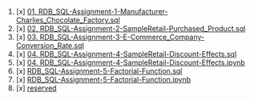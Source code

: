 01. [x] [01. RDB_SQL-Assignment-1-Manufacturer-Charlies_Chocolate_Factory.sql](./RDB_SQL-Assignment-1-Manufacturer-Charlies_Chocolate_Factory.sql)
02. [x] [02. RDB_SQL-Assignment-2-SampleRetail-Purchased_Product.sql](./RDB_SQL-Assignment-2-SampleRetail-Purchased_Product.sql)
03. [x] [03. RDB_SQL-Assignment-3-E-Commerce_Company-Conversion_Rate.sql](./RDB_SQL-Assignment-3-E-Commerce_Company-Conversion_Rate.sql)
04. [x] [04. RDB_SQL-Assignment-4-SampleRetail-Discount-Effects.sql](./RDB_SQL-Assignment-4-SampleRetail-Discount-Effects.sql)
04. [x] [04. RDB_SQL-Assignment-4-SampleRetail-Discount-Effects.ipynb](./RDB_SQL-Assignment-4-SampleRetail-Discount-Effects.ipynb)
05. [x] [RDB_SQL-Assignment-5-Factorial-Function.sql](./RDB_SQL-Assignment-5-Factorial-Function.sql)
05. [x] [RDB_SQL-Assignment-5-Factorial-Function.ipynb](./RDB_SQL-Assignment-5-Factorial-Function.ipynb)
02. [x] [reserved](./reserved)

